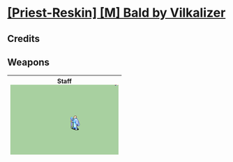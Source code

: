 # [\[Priest-Reskin\] \[M\] Bald by Vilkalizer](./)
## Credits



## Weapons

| <b>Staff</b><br/><img alt="Staff animation" src="./7.%20Staff/Staff.gif"/> |
| :---: |

